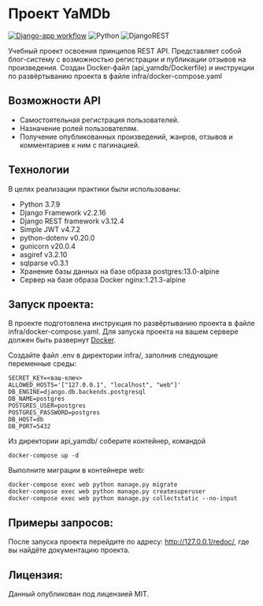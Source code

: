 # Проект YaMDb
[![Django-app workflow](https://github.com/Kroks4502/yamdb_final/actions/workflows/yamdb_workflow.yml/badge.svg)](https://github.com/Kroks4502/yamdb_final/actions/workflows/yamdb_workflow.yml)
![Python](https://img.shields.io/badge/python-3670A0?style=for-the-badge&logo=python&logoColor=ffdd54) ![DjangoREST](https://img.shields.io/badge/DJANGO-REST-ff1709?style=for-the-badge&logo=django&logoColor=white&color=ff1709&labelColor=gray)

Учебный проект освоения принципов REST API. Представляет собой блог-систему
с возможностью регистрации и публикации отзывов на произведения. Создан Docker-файл (api_yamdb/Dockerfile) и 
инструкции по развёртыванию проекта в файле infra/docker-compose.yaml

## Возможности API
- Самостоятельная регистрация пользователей.
- Назначение ролей пользователям.
- Получение опубликованных произведений, жанров, отзывов и комментариев к ним с пагинацией.

## Технологии
В целях реализации практики были использованы:
- Python 3.7.9
- Django Framework v2.2.16
- Django REST framework v3.12.4
- Simple JWT v4.7.2
- python-dotenv v0.20.0
- gunicorn v20.0.4
- asgiref v3.2.10
- sqlparse v0.3.1
- Хранение базы данных на базе образа postgres:13.0-alpine
- Сервер на базе образа Docker nginx:1.21.3-alpine

## Запуск проекта:

В проекте подготовлена инструкция по развёртыванию проекта в файле infra/docker-compose.yaml. 
Для запуска проекта на вашем сервере должен быть развернут [Docker](https://www.docker.com/).

Создайте файл .env в директории infra/, заполнив следующие переменные среды:

```
SECRET_KEY=<ваш-ключ>
ALLOWED_HOSTS='["127.0.0.1", "localhost", "web"]'
DB_ENGINE=django.db.backends.postgresql
DB_NAME=postgres
POSTGRES_USER=postgres
POSTGRES_PASSWORD=postgres
DB_HOST=db
DB_PORT=5432
```

Из директории api_yamdb/ соберите контейнер, командой

```
docker-compose up -d
```

Выполните миграции в контейнере web:

```
docker-compose exec web python manage.py migrate
docker-compose exec web python manage.py createsuperuser
docker-compose exec web python manage.py collectstatic --no-input
```

## Примеры запросов:

После запуска проекта перейдите по адресу: http://127.0.0.1/redoc/, где вы найдёте документацию проекта.

## Лицензия:

Данный опубликован под лицензией MIT.
